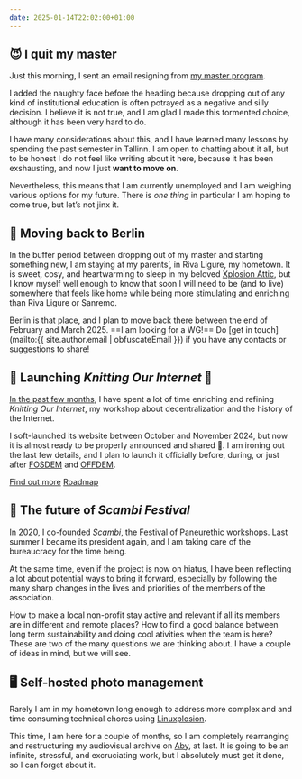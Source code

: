```yaml
---
date: 2025-01-14T22:02:00+01:00
---
```

## 😈 I quit my master

Just this morning, I sent an email resigning from [my master program](https://aissprogram.eu 'Artificial Intelligence for Sustainable Societies').

I added the naughty face before the heading because dropping out of any kind of institutional education is often potrayed as a negative and silly decision. I believe it is not true, and I am glad I made this tormented choice, although it has been very hard to do.

I have many considerations about this, and I have learned many lessons by spending the past semester in Tallinn. I am open to chatting about it all, but to be honest I do not feel like writing about it here, because it has been exshausting, and now I just **want to move on**.

Nevertheless, this means that I am currently unemployed and I am weighing various options for my future. There is *one thing* in particular I am hoping to come true, but let’s not jinx it.

## 🌆 Moving back to Berlin

In the buffer period between dropping out of my master and starting something new, I am staying at my parents’, in Riva Ligure, my hometown. It is sweet, cosy, and heartwarming to sleep in my beloved [Xplosion Attic](content/jam/public/Xplosion%20Attic.md), but I know myself well enough to know that soon I will need to be (and to live) somewhere that feels like home while being more stimulating and enriching than Riva Ligure or Sanremo.

Berlin is that place, and I plan to move back there between the end of February and March 2025. ==I am looking for a WG!== Do [get in touch](mailto:{{ site.author.email | obfuscateEmail }}) if you have any contacts or suggestions to share!

## 🧶 Launching <cite>Knitting Our Internet</cite> 🎉

[In the past few months](#2024-09-02 'Previously doing'), I have spent a lot of time enriching and refining <cite>Knitting Our Internet</cite>, my workshop about decentralization and the history of the Internet.

I soft-launched its website between October and November 2024, but now it is almost ready to be properly announced and shared 👀. I am ironing out the last few details, and I plan to launch it officially before, during, or just after [FOSDEM](https://2025.fosdem.org 'FOSDEM 2025') and [OFFDEM](https://offdem.net/ 'OFFDEM').

<div class='flex'>
	<a class='red button' href='https://ournet.rocks' title='🪡 Knitting Our Internet 🧶'>Find out more</a>
	<a class='blue button' href='https://github.com/users/xplosionmind/projects/3' title='ournet project management, GitHub'>Roadmap</a>
</div>

## 🤔 The future of <cite>Scambi Festival</cite>

In 2020, I co-founded <cite>[Scambi](https://scambi.org/en/ 'Scambi, The Festival of Paneurethic Workshops')</cite>, the Festival of Paneurethic workshops. Last summer I became its president again, and I am taking care of the bureaucracy for the time being.

At the same time, even if the project is now on hiatus, I have been reflecting a lot about potential ways to bring it forward, especially by following the many sharp changes in the lives and priorities of the members of the association.

How to make a local non-profit stay active and relevant if all its members are in different and remote places? How to find a good balance between long term sustainability and doing cool ativities when the team is here? These are two of the many questions we are thinking about. I have a couple of ideas in mind, but we will see.

## 🖥️ Self-hosted photo management

Rarely I am in my hometown long enough to address more complex and and time consuming technical chores using [Linuxplosion](content/jam/public/Linuxplosion.md).

This time, I am here for a couple of months, so I am completely rearranging and restructuring my audiovisual archive on [Aby](content/jam/public/Aby.md), at last. It is going to be an infinite, stressful, and excruciating work, but I absolutely must get it done, so I can forget about it.
